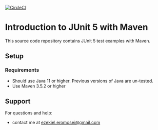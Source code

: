 [![CircleCI](https://circleci.com/gh/com.zikozee/testing-java-junit5-.svg?style=svg)](https://github.com/zikozee/testing-java-junit5)

# Introduction to JUnit 5 with Maven

This source code repository contains JUnit 5 test examples with Maven.

## Setup
### Requirements
* Should use Java 11 or higher. Previous versions of Java are un-tested.
* Use Maven 3.5.2 or higher

## Support
For questions and help:
* contact me at ezekiel.eromosei@gmail.com
